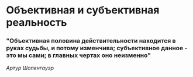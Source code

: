 # Объективная и субъективная реальность 
### "Объективная половина действительности находится в руках судьбы, и потому изменчива; субъективное данное - это мы сами; в главных чертах оно неизменно" 
*Артур Шопенгауэр*
